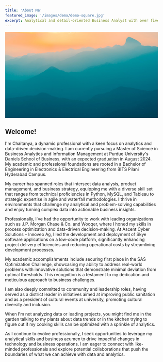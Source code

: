 ```yaml
---
title: 'About Me'
featured_image: '/images/demo/demo-square.jpg'
excerpt: Analytical and detail-oriented Business Analyst with over five years of experience enhancing business operations, optimizing project delivery, and driving revenue growth through data-driven strategies and solutions. Proven track record in managing complex projects and translating business needs into actionable insights.
---
```


![](/images/demo/demo-landscape.jpg)

## Welcome!

I'm Chaitanya, a dynamic professional with a keen focus on analytics and data-driven decision-making. I am currently pursuing a Master of Science in Business Analytics and Information Management at Purdue University's Daniels School of Business, with an expected graduation in August 2024. My academic and professional foundations are rooted in a Bachelor of Engineering in Electronics & Electrical Engineering from BITS Pilani Hyderabad Campus.

My career has spanned roles that intersect data analysis, product management, and business strategy, equipping me with a diverse skill set that ranges from technical proficiencies in Python, MySQL, and Tableau to strategic expertise in agile and waterfall methodologies. I thrive in environments that challenge my analytical and problem-solving capabilities and enjoy turning complex data into actionable business insights.

Professionally, I've had the opportunity to work with leading organizations such as J.P. Morgan Chase & Co. and Wooqer, where I honed my skills in process optimization and data-driven decision-making. At Ascent Cyber Solutions – Innoveo Ag, I led the development and deployment of Skye software applications on a low-code platform, significantly enhancing project delivery efficiencies and reducing operational costs by streamlining development processes.

My academic accomplishments include securing first place in the SAS Optimization Challenge, showcasing my ability to address real-world problems with innovative solutions that demonstrate minimal deviation from optimal thresholds. This recognition is a testament to my dedication and meticulous approach to business challenges.

I am also deeply committed to community and leadership roles, having served as a district leader in initiatives aimed at improving public sanitation and as a president of cultural events at university, promoting cultural diversity and inclusion.

When I'm not analyzing data or leading projects, you might find me in the garden talking to my plants about data trends or in the kitchen trying to figure out if my cooking skills can be optimized with a sprinkle of analytics.

As I continue to evolve professionally, I seek opportunities to leverage my analytical skills and business acumen to drive impactful changes in technology and business operations. I am eager to connect with like-minded professionals and explore potential collaborations that push the boundaries of what we can achieve with data and analytics.
